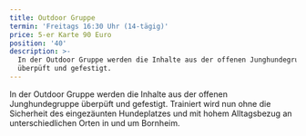 ```yaml
---
title: Outdoor Gruppe
termin: 'Freitags 16:30 Uhr (14-tägig)'
price: 5-er Karte 90 Euro
position: '40'
description: >-
  In der Outdoor Gruppe werden die Inhalte aus der offenen Junghundegruppe
  überpüft und gefestigt.
---
```

In der Outdoor Gruppe werden die Inhalte aus der offenen Junghundegruppe überpüft und gefestigt.  Trainiert wird nun ohne die Sicherheit des eingezäunten Hundeplatzes und mit hohem Alltagsbezug an unterschiedlichen Orten in und um Bornheim.
